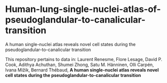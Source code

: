 # Human-lung-single-nuclei-atlas-of-pseudoglandular-to-canalicular-transition
A human single-nuclei atlas reveals novel cell states during the pseudoglandular-to-canalicular transition

This repository pertains to data in: Laurent Renesme, Flore Lesage, David P. Cook, Adithya Achuthan, Shumei Zhong, Satu M. Hänninen, Olli Carpén, Ivana Mižik, Bernard Thébaud, **A human single-nuclei atlas reveals novel cell states during the pseudoglandular-to-canalicular transition**
